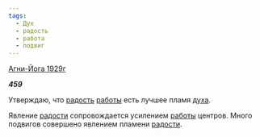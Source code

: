```yaml
---
tags:
  - Дух
  - радость
  - работа
  - подвиг
---
```

[Агни-Йога 1929г](https://127.0.0.1:4002/agni/1929)

___459___

Утверждаю, что [радость](../../../tags/#радость) [работы](../../../tags/#работа) есть лучшее пламя [духа](../../../tags/#Дух).   

Явление [радости](../../../tags/#радость) сопровождается усилением [работы](../../../tags/#работа) центров. Много подвигов совершено явлением пламени [радости](../../../tags/#радость).